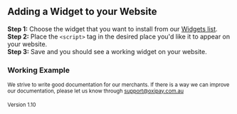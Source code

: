 ## Adding a Widget to your Website
<strong>Step 1:</strong> Choose the widget that you want to install from our <a href="/guidelines/widgets">Widgets list</a>. 
<br><strong>Step 2:</strong> Place the ```<script>``` tag in the desired place you'd like it to appear on your website.
<br><strong>Step 3:</strong> Save and you should see a working widget on your website.


### Working Example
<script id="oxipay-banner" src="https://widgets.oxipay.com.au/content/scripts/more-info-large.js"></script>

<small>We strive to write good documentation for our merchants. If there is a way we can improve our documentation, please let us know through <a href="mailto:support@oxipay.com.au?Subject=Oxipay Documentation">support@oxipay.com.au</a></small>
<br>
<br>
<small>Version 1.10</small>
